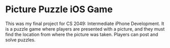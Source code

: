 # Picture Puzzle iOS Game

This was my final project for CS 2049: Intermediate iPhone Development. It is a puzzle game where players are presented with a picture, and they must find the location from where the picture was taken. Players can post and solve puzzles.
